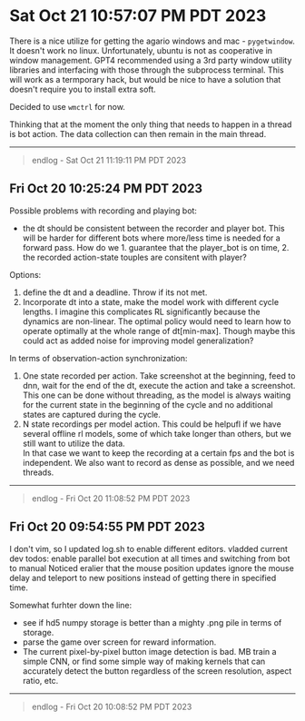 # Sat Oct 21 10:57:07 PM PDT 2023

There is a nice utilize for getting the agario windows and mac - `pygetwindow`.
It doesn't work no linux. Unfortunately, ubuntu is not as cooperative in window management.
GPT4 recommended using a 3rd party window utility libraries and interfacing with those through
the subprocess terminal. This will work as a termporary hack, but would be nice to have a solution that doesn't require you to install extra soft.

Decided to use `wmctrl` for now.

Thinking that at the moment the only thing that needs to happen in a thread is bot action. The data collection can then remain in the main thread. 

---
> endlog - Sat Oct 21 11:19:11 PM PDT 2023

## Fri Oct 20 10:25:24 PM PDT 2023

Possible problems with recording and playing bot:
 * the dt should be consistent between the recorder and player bot. This will be harder for different bots where more/less time is needed for a forward pass. How do we 1. guarantee that the player_bot is on time, 2. the recorded action-state touples are consitent with player?
 
Options:
1. define the dt and a deadline. Throw if its not met.
2. Incorporate dt into a state, make the model work with different cycle lengths. I imagine this complicates RL significantly because the dynamics are non-linear. The optimal policy would need to learn how to operate optimally at the whole range of dt[min-max]. Though maybe this could act as added noise for improving model generalization?

In terms of observation-action synchronization:
1. One state recorded per action. Take screenshot at the beginning, feed to dnn, wait for the end of the dt, execute the action and take a screenshot.    
This one can be done without threading, as the model is always waiting for the current state in the beginning of the cycle and no additional states are captured during the cycle.
2. N state recordings per model action. This could be helpufl if we have several offline rl models, some of which take longer than others, but we still want to utilize the data.    
In that case we want to keep the recording at a certain fps and the bot is independent. We also want to record as dense as possible, and we need threads.

---
> endlog - Fri Oct 20 11:08:52 PM PDT 2023

## Fri Oct 20 09:54:55 PM PDT 2023

I don't vim, so I updated log.sh to enable different editors. 
vladded current dev todos: enable parallel bot execution at all times and switching from bot to manual
Noticed eralier that the mouse position updates ignore the mouse delay and teleport to new positions instead of getting there in specified time.

Somewhat furhter down the line: 
 * see if hd5 numpy storage is better than a mighty .png pile in terms of storage.
 * parse the game over screen for reward information.
 * The current pixel-by-pixel button image detection is bad. MB train a simple CNN, or find some simple way of making kernels that can accurately detect the button 
regardless of the screen resolution, aspect ratio, etc.
---
> endlog - Fri Oct 20 10:08:52 PM PDT 2023

#